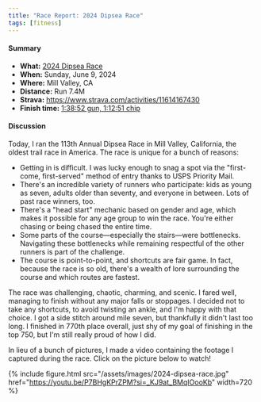 ```yaml
---
title: "Race Report: 2024 Dipsea Race"
tags: [fitness]
---
```


#### Summary

* **What:** [2024 Dipsea Race](https://www.dipsea.org/)
* **When:** Sunday, June 9, 2024
* **Where:** Mill Valley, CA
* **Distance:** Run 7.4M
* **Strava:** <https://www.strava.com/activities/11614167430>
* **Finish time:** [1:38:52 gun, 1:12:51 chip](https://www.dipsea.org/2024/2024%20Dipsea%20Race%20Results%20by%20PLACE.pdf)

#### Discussion

Today, I ran the 113th Annual Dipsea Race in Mill Valley, California, the
oldest trail race in America. The race is unique for a bunch of reasons:

- Getting in is difficult. I was lucky enough to snag a spot via the
"first-come, first-served" method of entry thanks to USPS Priority Mail.
- There's an incredible variety of runners who participate: kids as young as
seven, adults older than seventy, and everyone in between. Lots of past race
winners, too.
- There's a "head start" mechanic based on gender and age, which makes it
possible for any age group to win the race. You're either chasing or being
chased the entire time.
- Some parts of the course—especially the stairs—were bottlenecks. Navigating
these bottlenecks while remaining respectful of the other runners is part of the
challenge.
- The course is point-to-point, and shortcuts are fair game. In fact, because
the race is so old, there's a wealth of lore surrounding the course and which
routes are fastest.

The race was challenging, chaotic, charming, and scenic. I fared well, managing
to finish without any major falls or stoppages. I decided not to take any
shortcuts, to avoid twisting an ankle, and I'm happy with that choice. I
got a side stitch around mile seven, but thankfully it didn't last too long.
I finished in 770th place overall, just shy of my goal of finishing in the top
750, but I'm still really proud of how I did.

In lieu of a bunch of pictures, I made a video containing the footage I captured
during the race. Click on the picture below to watch!

{% include figure.html
  src="/assets/images/2024-dipsea-race.jpg"
  href="https://youtu.be/P7BHgKPrZPM?si=_KJ9at_BMqIOooKb"
  width=720
%}
